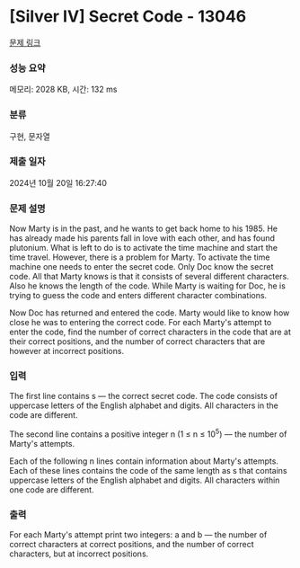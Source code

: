 # [Silver IV] Secret Code - 13046 

[문제 링크](https://www.acmicpc.net/problem/13046) 

### 성능 요약

메모리: 2028 KB, 시간: 132 ms

### 분류

구현, 문자열

### 제출 일자

2024년 10월 20일 16:27:40

### 문제 설명

<p>Now Marty is in the past, and he wants to get back home to his 1985. He has already made his parents fall in love with each other, and has found plutonium. What is left to do is to activate the time machine and start the time travel. However, there is a problem for Marty. To activate the time machine one needs to enter the secret code. Only Doc know the secret code. All that Marty knows is that it consists of several different characters. Also he knows the length of the code. While Marty is waiting for Doc, he is trying to guess the code and enters different character combinations.</p>

<p>Now Doc has returned and entered the code. Marty would like to know how close he was to entering the correct code. For each Marty's attempt to enter the code, find the number of correct characters in the code that are at their correct positions, and the number of correct characters that are however at incorrect positions.</p>

### 입력 

 <p>The first line contains s — the correct secret code. The code consists of uppercase letters of the English alphabet and digits. All characters in the code are different.</p>

<p>The second line contains a positive integer n (1 ≤ n ≤ 10<sup>5</sup>) — the number of Marty's attempts.</p>

<p>Each of the following n lines contain information about Marty's attempts. Each of these lines contains the code of the same length as s that contains uppercase letters of the English alphabet and digits. All characters within one code are different.</p>

### 출력 

 <p>For each Marty's attempt print two integers: a and b — the number of correct characters at correct positions, and the number of correct characters, but at incorrect positions.</p>

<p> </p>

